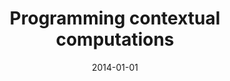 ---
type: thesis
authors:
  - Dominic Orchard
title: "Programming contextual computations"
venue: "University of Cambridge, 2014"
date: 2014-01-01
resource:
  pdf-url: https://www.cl.cam.ac.uk/techreports/UCAM-CL-TR-854.pdf
  bibtex: thesis
---